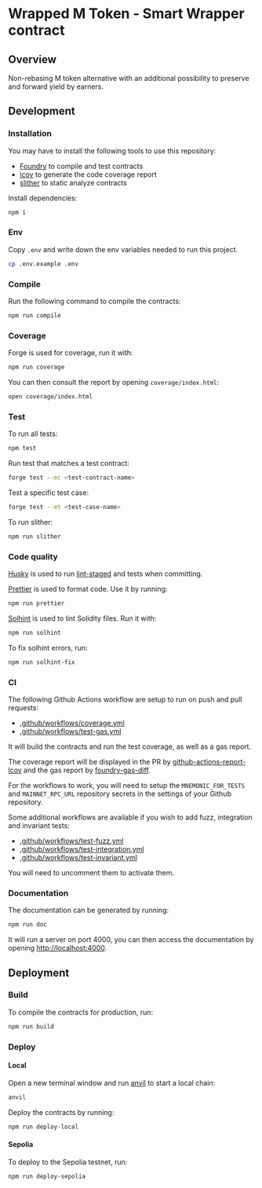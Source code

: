 # Wrapped M Token - Smart Wrapper contract

## Overview

Non-rebasing M token alternative with an additional possibility to preserve and forward yield by earners.

## Development

### Installation

You may have to install the following tools to use this repository:

- [Foundry](https://github.com/foundry-rs/foundry) to compile and test contracts
- [lcov](https://github.com/linux-test-project/lcov) to generate the code coverage report
- [slither](https://github.com/crytic/slither) to static analyze contracts

Install dependencies:

```bash
npm i
```

### Env

Copy `.env` and write down the env variables needed to run this project.

```bash
cp .env.example .env
```

### Compile

Run the following command to compile the contracts:

```bash
npm run compile
```

### Coverage

Forge is used for coverage, run it with:

```bash
npm run coverage
```

You can then consult the report by opening `coverage/index.html`:

```bash
open coverage/index.html
```

### Test

To run all tests:

```bash
npm test
```

Run test that matches a test contract:

```bash
forge test --mc <test-contract-name>
```

Test a specific test case:

```bash
forge test --mt <test-case-name>
```

To run slither:

```bash
npm run slither
```

### Code quality

[Husky](https://typicode.github.io/husky/#/) is used to run [lint-staged](https://github.com/okonet/lint-staged) and tests when committing.

[Prettier](https://prettier.io) is used to format code. Use it by running:

```bash
npm run prettier
```

[Solhint](https://protofire.github.io/solhint/) is used to lint Solidity files. Run it with:

```bash
npm run solhint
```

To fix solhint errors, run:

```bash
npm run solhint-fix
```

### CI

The following Github Actions workflow are setup to run on push and pull requests:

- [.github/workflows/coverage.yml](.github/workflows/coverage.yml)
- [.github/workflows/test-gas.yml](.github/workflows/test-gas.yml)

It will build the contracts and run the test coverage, as well as a gas report.

The coverage report will be displayed in the PR by [github-actions-report-lcov](https://github.com/zgosalvez/github-actions-report-lcov) and the gas report by [foundry-gas-diff](https://github.com/Rubilmax/foundry-gas-diff).

For the workflows to work, you will need to setup the `MNEMONIC_FOR_TESTS` and `MAINNET_RPC_URL` repository secrets in the settings of your Github repository.

Some additional workflows are available if you wish to add fuzz, integration and invariant tests:

- [.github/workflows/test-fuzz.yml](.github/workflows/test-fuzz.yml)
- [.github/workflows/test-integration.yml](.github/workflows/test-integration.yml)
- [.github/workflows/test-invariant.yml](.github/workflows/test-invariant.yml)

You will need to uncomment them to activate them.

### Documentation

The documentation can be generated by running:

```bash
npm run doc
```

It will run a server on port 4000, you can then access the documentation by opening [http://localhost:4000](http://localhost:4000).

## Deployment

### Build

To compile the contracts for production, run:

```bash
npm run build
```

### Deploy

#### Local

Open a new terminal window and run [anvil](https://book.getfoundry.sh/reference/anvil/) to start a local chain:

```bash
anvil
```

Deploy the contracts by running:

```bash
npm run deploy-local
```

#### Sepolia

To deploy to the Sepolia testnet, run:

```bash
npm run deploy-sepolia
```
